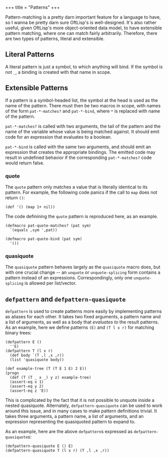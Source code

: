 +++
title = "Patterns"
+++

Pattern-matching is a pretty darn important feature for a language to have, so I wanna be pretty darn sure OftLisp's is well-designed.
It's also rather useful, given OftLisp's more object-oriented data model, to have extensible pattern matching, where one can match fairly arbitrarily.
Therefore, there are two types of patterns, literal and extensible.

## Literal Patterns

A literal pattern is just a symbol, to which anything will bind.
If the symbol is not `_`, a binding is created with that name in scope.

## Extensible Patterns

If a pattern is a symbol-headed list, the symbol at the head is used as the name of the pattern.
There must then be two macros in scope, with names of the form `pat-*-matches?` and `pat-*-bind`, where `*` is replaced with name of the pattern.

`pat-*-matches?` is called with two arguments, the tail of the pattern and the name of the variable whose value is being matched against.
It should emit code for an expression that evaluates to a boolean.

`pat-*-bind` is called with the same two arguments, and should emit an expression that creates the appropriate bindings.
The emitted code may result in undefined behavior if the corresponding `pat-*-matches?` code would return false.

### quote

The `quote` pattern only matches a value that is literally identical to its pattern.
For example, the following code panics if the call to `map` does not return `()`:

```oftlisp
(def '() (map 1+ nil))
```

The code definining the `quote` pattern is reproduced here, as an example.

```oftlisp
(defmacro pat-quote-matches? (pat sym)
  `(equals ,sym ',pat))

(defmacro pat-quote-bind (pat sym)
  '())
```

### quasiquote

The `quasiquote` pattern behaves largely as the `quasiquote` macro does, but with one crucial change -- an `unquote` or `unquote-splicing` form contains a pattern instead of an expressions.
Correspondingly, only one `unquote-splicing` is allowed per list/vector.

## `defpattern` and `defpattern-quasiquote`

`defpattern` is used to create patterns more easily by implementing patterns as aliases for each other.
It takes two fixed arguments, a pattern name and a list of arguments, as well as a body that *evaluates to* the result patterns.
As an example, here we define patterns `(E)` and `(T l x r)` for matching binary trees:

```oftlisp
(defpattern E ()
  ''E)
(defpattern T (l x r)
  (def body `(T ,l ,x ,r))
  (list 'quasiquote body))

(def example-tree (T (T E 1 E) 2 E))
(progn
  (def (T (T _ x _) y z) example-tree)
  (assert-eq x 1)
  (assert-eq y 2)
  (assert-eq z 'E))
```

This is complicated by the fact that it is not possible to unquote inside a nested quasiquote.
Alternately, `defpattern-quasiquote` can be used to work around this issue, and in many cases to make pattern definitions trivial.
It takes three arguments, a pattern name, a list of arguments, and an expression representing the quasiquoted pattern to expand to.

As an example, here are the above `defpattern`s expressed as `defpattern-quasiquote`s:

```oftlisp
(defpattern-quasiquote E () E)
(defpattern-quasiquote T (l x r) (T ,l ,x ,r))
```
